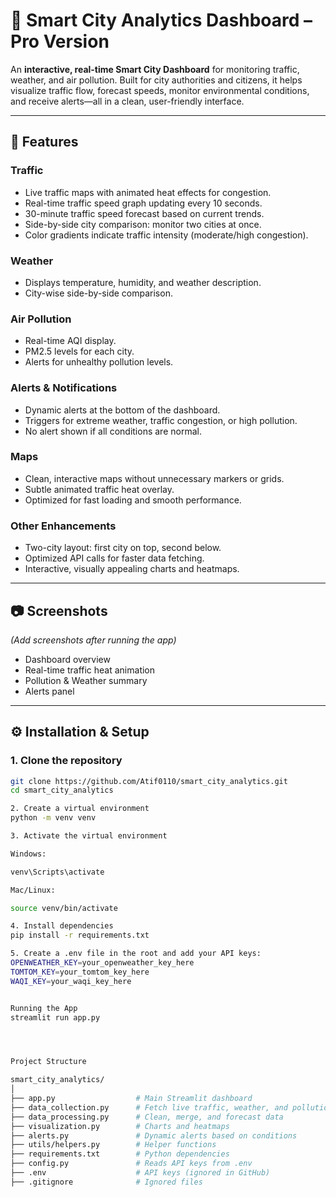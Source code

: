 # 🚦 Smart City Analytics Dashboard – Pro Version

An **interactive, real-time Smart City Dashboard** for monitoring traffic, weather, and air pollution. Built for city authorities and citizens, it helps visualize traffic flow, forecast speeds, monitor environmental conditions, and receive alerts—all in a clean, user-friendly interface.

---

## 🌟 Features

### **Traffic**
- Live traffic maps with animated heat effects for congestion.
- Real-time traffic speed graph updating every 10 seconds.
- 30-minute traffic speed forecast based on current trends.
- Side-by-side city comparison: monitor two cities at once.
- Color gradients indicate traffic intensity (moderate/high congestion).

### **Weather**
- Displays temperature, humidity, and weather description.
- City-wise side-by-side comparison.

### **Air Pollution**
- Real-time AQI display.
- PM2.5 levels for each city.
- Alerts for unhealthy pollution levels.

### **Alerts & Notifications**
- Dynamic alerts at the bottom of the dashboard.
- Triggers for extreme weather, traffic congestion, or high pollution.
- No alert shown if all conditions are normal.

### **Maps**
- Clean, interactive maps without unnecessary markers or grids.
- Subtle animated traffic heat overlay.
- Optimized for fast loading and smooth performance.

### **Other Enhancements**
- Two-city layout: first city on top, second below.
- Optimized API calls for faster data fetching.
- Interactive, visually appealing charts and heatmaps.

---

## 📷 Screenshots
*(Add screenshots after running the app)*  

- Dashboard overview  
- Real-time traffic heat animation  
- Pollution & Weather summary  
- Alerts panel  

---

## ⚙️ Installation & Setup

### **1. Clone the repository**
```bash
git clone https://github.com/Atif0110/smart_city_analytics.git
cd smart_city_analytics

2. Create a virtual environment
python -m venv venv

3. Activate the virtual environment

Windows:

venv\Scripts\activate

Mac/Linux:

source venv/bin/activate

4. Install dependencies
pip install -r requirements.txt

5. Create a .env file in the root and add your API keys:
OPENWEATHER_KEY=your_openweather_key_here
TOMTOM_KEY=your_tomtom_key_here
WAQI_KEY=your_waqi_key_here


Running the App
streamlit run app.py




Project Structure

smart_city_analytics/
│
├── app.py                  # Main Streamlit dashboard
├── data_collection.py      # Fetch live traffic, weather, and pollution data
├── data_processing.py      # Clean, merge, and forecast data
├── visualization.py        # Charts and heatmaps
├── alerts.py               # Dynamic alerts based on conditions
├── utils/helpers.py        # Helper functions
├── requirements.txt        # Python dependencies
├── config.py               # Reads API keys from .env
├── .env                    # API keys (ignored in GitHub)
├── .gitignore              # Ignored files


